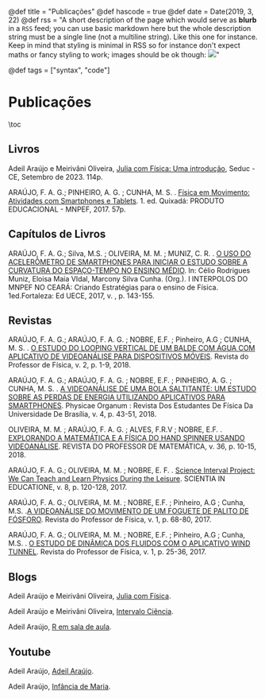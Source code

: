 @def title = "Publicações"
@def hascode = true
@def date = Date(2019, 3, 22)
@def rss = "A short description of the page which would serve as **blurb** in a `RSS` feed; you can use basic markdown here but the whole description string must be a single line (not a multiline string). Like this one for instance. Keep in mind that styling is minimal in RSS so for instance don't expect maths or fancy styling to work; images should be ok though: ![](https://upload.wikimedia.org/wikipedia/en/3/32/Rick_and_Morty_opening_credits.jpeg)"

@def tags = ["syntax", "code"]

# Publicações

\toc

## Livros

Adeil Araújo e Meirivâni Oliveira, [Julia com Física: Uma introdução](https://www.seduc.ce.gov.br/wp-content/uploads/sites/37/2023/09/Ebook-02-Julia-com-Fisica.pdf), Seduc - CE, Setembro de 2023. 114p.

ARAÚJO, F. A. G.; PINHEIRO, A. G. ; CUNHA, M. S. . [Física em Movimento: Atividades com Smartphones e Tablets](https://www.researchgate.net/publication/325370876_Fisica_em_Movimento_Atividades_com_Smartphones_e_Tablets). 1. ed. Quixadá: PRODUTO EDUCACIONAL - MNPEF, 2017. 57p. 

## Capítulos de Livros

ARAÚJO, F. A. G.; Silva, M.S. ; OLIVEIRA, M. M. ; MUNIZ, C. R. . [O USO DO ACELERÔMETRO DE SMARTPHONES PARA INICIAR O ESTUDO SOBRE A CURVATURA DO ESPAÇO-TEMPO NO ENSINO MÉDIO](https://drive.google.com/file/d/11mVL6mMc6Lt4f5mIxMx2ojBqvosak8kb/view?usp=sharing). In: Célio Rodrigues Muniz, Eloisa Maia VIdal, Marcony Silva Cunha. (Org.). I INTERPOLOS DO MNPEF NO CEARÁ: Criando Estratégias para o ensino de Física. 1ed.Fortaleza: Ed UECE, 2017, v. , p. 143-155.

## Revistas

ARAÚJO, F. A. G.; ARAÚJO, F. A. G. ; NOBRE, E.F. ; Pinheiro, A.G ; CUNHA, M. S. . [O ESTUDO DO LOOPING VERTICAL DE UM BALDE COM ÁGUA COM APLICATIVO DE VIDEOANÁLISE PARA DISPOSITIVOS MÓVEIS](https://periodicos.unb.br/index.php/rpf/article/view/11893). Revista do Professor de Física, v. 2, p. 1-9, 2018.


ARAÚJO, F. A. G.; ARAÚJO, F. A. G. ; NOBRE, E.F. ; PINHEIRO, A. G. ; CUNHA, M. S. . [A VIDEOANÁLISE DE UMA BOLA SALTITANTE: UM ESTUDO SOBRE AS PERDAS DE ENERGIA UTILIZANDO APLICATIVOS PARA SMARTPHONES](https://www.researchgate.net/publication/327226249_A_VIDEOANALISE_DE_UMA_BOLA_SALTITANTE_UM_ESTUDO_SOBRE_AS_PERDAS_DE_ENERGIA_UTILIZANDO_APLICATIVOS_PARA_SMARTPHONES). Physicae Organum : Revista Dos Estudantes De Física Da Universidade De Brasília, v. 4, p. 43-51, 2018.

OLIVEIRA, M. M. ; ARAÚJO, F. A. G. ; ALVES, F.R.V ; NOBRE, E.F. . [EXPLORANDO A MATEMÁTICA E A FÍSICA DO HAND SPINNER USANDO VIDEOANÁLISE](https://www.researchgate.net/publication/328491662_EXPLORANDO_A_MATEMATICA_E_A_FISICA_DO_HAND_SPINNER_USANDO_VIDEOANALISE). REVISTA DO PROFESSOR DE MATEMÁTICA, v. 36, p. 10-15, 2018.

ARAÚJO, F. A. G.; OLIVEIRA, M. M. ; NOBRE, E. F. . [Science Interval Project: We Can Teach and Learn Physics During the Leisure](https://ojs.cuni.cz/scied/article/view/736). SCIENTIA IN EDUCATIONE, v. 8, p. 120-128, 2017.

ARAÚJO, F. A. G.; OLIVEIRA, M. M. ; NOBRE, E.F. ; Pinheiro, A.G ; Cunha, M.S. .[A VIDEOANÁLISE DO MOVIMENTO DE UM FOGUETE DE PALITO DE FÓSFORO](https://periodicos.unb.br/index.php/rpf/article/view/7073). Revista do Professor de Física, v. 1, p. 68-80, 2017.

ARAÚJO, F. A. G.; OLIVEIRA, M. M. ; NOBRE, E.F. ; Pinheiro, A.G ; Cunha, M.S. . [O ESTUDO DE DINÂMICA DOS FLUIDOS COM O APLICATIVO WIND TUNNEL](https://periodicos.unb.br/index.php/rpf/article/view/7070). Revista do Professor de Física, v. 1, p. 25-36, 2017.

## Blogs

Adeil Araújo e Meirivâni Oliveira, [Julia com Física](https://juliacomfisica.github.io/menu2/).

Adeil Araújo e Meirivâni Oliveira, [Intervalo Ciência](https://intervalociencia.blogspot.com/).

Adeil Araújo, [R em sala de aula](https://remsaladeaula.github.io/site_pessoal/).

## Youtube

Adeil Araújo, [Adeil Araújo](https://www.youtube.com/@AdeilAraujo).

Adeil Araújo, [Infância de Maria](https://www.youtube.com/@infanciademaria).

